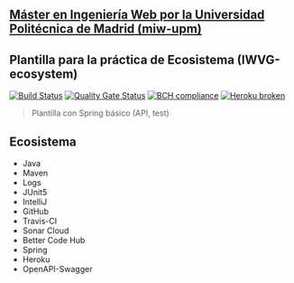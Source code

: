 ## [Máster en Ingeniería Web por la Universidad Politécnica de Madrid (miw-upm)](http://miw.etsisi.upm.es)
## Plantilla para la práctica de Ecosistema (IWVG-ecosystem)

[![Build Status](https://travis-ci.org/JesusGarce/iwvg-ecosystem-jesus-garceran.svg?branch=develop)](https://travis-ci.org/JesusGarce/iwvg-ecosystem-jesus-garceran)
[![Quality Gate Status](https://sonarcloud.io/api/project_badges/measure?project=JesusGarce_iwvg-ecosystem-jesus-garceran&metric=alert_status)](https://sonarcloud.io/dashboard?id=JesusGarce_iwvg-ecosystem-jesus-garceran)
[![BCH compliance](https://bettercodehub.com/edge/badge/JesusGarce/iwvg-ecosystem-jesus-garceran?branch=develop)](https://bettercodehub.com/)
[![Heroku broken](https://iwvg-ecosystem-jesus-garceran.herokuapp.com/system/version-badge)](https://iwvg-ecosystem-jesus-garceran.herokuapp.com/swagger-ui.html)

> Plantilla con Spring básico (API, test) 

## Ecosistema
* Java
* Maven
* Logs
* JUnit5
* IntelliJ
* GitHub
* Travis-CI
* Sonar Cloud
* Better Code Hub
* Spring
* Heroku
* OpenAPI-Swagger
